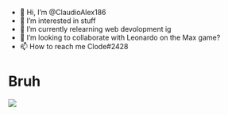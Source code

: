 - 👋 Hi, I’m @ClaudioAlex186
- 👀 I’m interested in stuff
- 🌱 I’m currently relearning web devolopment ig
- 💞️ I’m looking to collaborate with Leonardo on the Max game?
- 📫 How to reach me Clode#2428

<h1>Bruh </h1>

<img src="https://steamuserimages-a.akamaihd.net/ugc/781869463129819080/4ECAA005657408CAA2F41F15ABA36CBA04A18E5A/?imw=637&imh=358&ima=fit&impolicy=Letterbox&imcolor=%23000000&letterbox=true">
